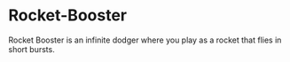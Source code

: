 # Rocket-Booster
Rocket Booster is an infinite dodger where you play as a rocket that flies in short bursts.
